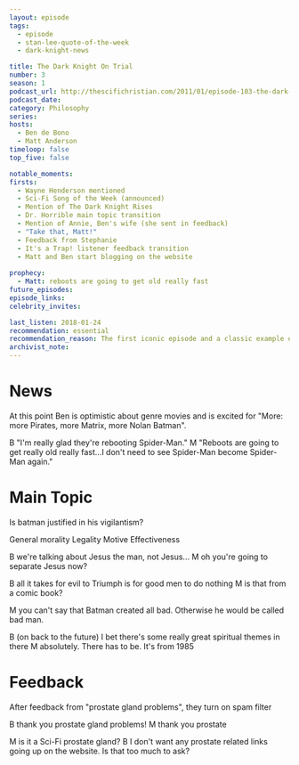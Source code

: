 ```yaml
---
layout: episode
tags:
  - episode
  - stan-lee-quote-of-the-week
  - dark-knight-news 

title: The Dark Knight On Trial
number: 3
season: 1
podcast_url: http://thescifichristian.com/2011/01/episode-103-the-dark-knight-on-trial/
podcast_date: 
category: Philosophy
series: 
hosts:
  - Ben de Bono
  - Matt Anderson
timeloop: false
top_five: false

notable_moments:
firsts:
  - Wayne Henderson mentioned
  - Sci-Fi Song of the Week (announced)
  - Mention of The Dark Knight Rises
  - Dr. Horrible main topic transition
  - Mention of Annie, Ben's wife (she sent in feedback)
  - "Take that, Matt!"
  - Feedback from Stephanie
  - It's a Trap! listener feedback transition
  - Matt and Ben start blogging on the website
 
prophecy: 
  - Matt: reboots are going to get old really fast
future_episodes: 
episode_links: 
celebrity_invites: 

last_listen: 2018-01-24
recommendation: essential
recommendation_reason: The first iconic episode and a classic example of the intersection between pop culture and Christianity that the SFC does so well.
archivist_note:
---
```

# News
At this point Ben is optimistic about genre movies and is excited for "More: more Pirates, more Matrix, more Nolan Batman".

B "I'm really glad they're rebooting Spider-Man."
M "Reboots are going to get really old really fast...I don't need to see Spider-Man become Spider-Man again."



# Main Topic
Is batman justified in his vigilantism?

General morality
Legality
Motive
Effectiveness

B we're talking about Jesus the man, not Jesus...
M oh you're going to separate Jesus now?

B all it takes for evil to Triumph is for good men to do nothing
M is that from a comic book?

M you can't say that Batman created all bad. Otherwise he would be called bad man.

B (on back to the future) I bet there's some really great spiritual themes in there
M absolutely. There has to be. It's from 1985



# Feedback
After feedback from "prostate gland problems", they turn on spam filter

B thank you prostate gland problems!
M thank you prostate

M is it a Sci-Fi prostate gland?
B I don't want any prostate related links going up on the website. Is that too much to ask?

